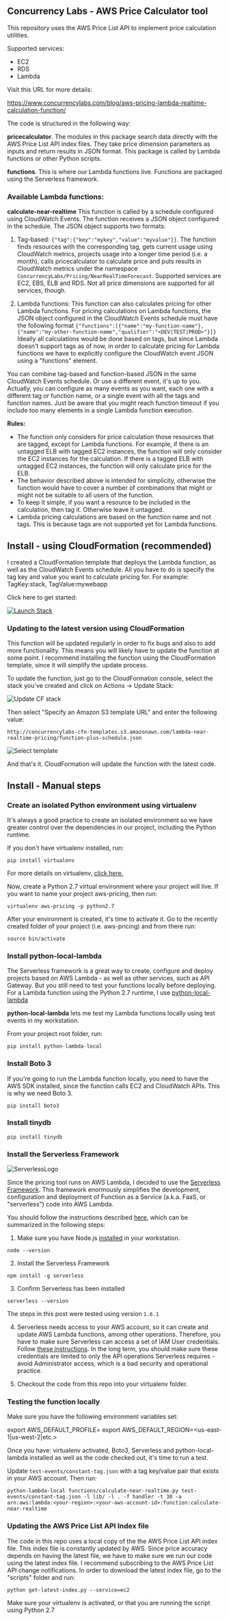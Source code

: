 

## Concurrency Labs - AWS Price Calculator tool

This repository uses the AWS Price List API to implement price calculation utilities.

Supported services:
* EC2
* RDS
* Lambda

Visit this URL for more details:

https://www.concurrencylabs.com/blog/aws-pricing-lambda-realtime-calculation-function/


The code is structured in the following way:

**pricecalculator**. The modules in this package search data directly with the AWS Price List API index files.
They take price dimension parameters as inputs and return results in JSON format. This package
is called by Lambda functions or other Python scripts.

**functions**. This is where our Lambda functions live. Functions are packaged using the Serverless framework.


### Available Lambda functions:

**calculate-near-realtime**
This function is called by a schedule configured using CloudWatch Events. 
The function receives a JSON object configured in the schedule. The JSON object supports two formats:

1. Tag-based: ```{"tag":{"key":"mykey","value":"myvalue"}}```.
The function finds resources with the corresponding tag, gets current usage using CloudWatch metrics,
projects usage into a longer time period (i.e. a month), calls pricecalculator to calculate price 
and puts results in CloudWatch metrics under the namespace ```ConcurrencyLabs/Pricing/NearRealTimeForecast```. Supported services are EC2, EBS, ELB and RDS. Not all price
dimensions are supported for all services, though.

2. Lambda functions: This function can also calculates pricing for other Lambda functions. For pricing calculations on Lambda functions,
the JSON object configured in the CloudWatch Events schedule must have the following format ```{"functions":[{"name":"my-function-name"},{"name":"my-other-function-name","qualifier":"<DEV|TEST|PROD>"}]}```
Ideally all calculations would be done based on tags, but since Lambda doesn't support tags as of now, in order to calculate
pricing for Lambda functions we have to explicitly configure the CloudWatch event JSON using a "functions" element.

You can combine tag-based and function-based JSON in the same CloudWatch Events schedule. Or use a different
event, it's up to you. Actually, you can configure as many events as you want, each one with a 
different tag or function name, or a single event with all the tags and function names. Just
be aware that you might reach function timeout if you include too many elements in a single
Lambda function execution.



**Rules:**
* The function only considers for price calculation those resources that are tagged, except for Lambda functions. For example, if there is an untagged ELB
with tagged EC2 instances, the function will only consider the EC2 instances for the calculation.
If there is a tagged ELB with untagged EC2 instances, the function will only calculate price
for the ELB. 
* The behavior described above is intended for simplicity, otherwise the function would have to
cover a number of combinations that might or might not be suitable to all users of the function. 
* To keep it simple, if you want a resource to be included in the calculation, then tag it. Otherwise
leave it untagged.
* Lambda pricing calculations are based on the function name and not tags. This is because tags are not supported yet for Lambda functions.



## Install - using CloudFormation (recommended)


I created a CloudFormation template that deploys the Lambda function, as well as the CloudWatch Events
schedule. All you have to do is specify the tag key and value you want to calculate pricing for.
For example: TagKey:stack, TagValue:mywebapp

Click here to get started:

<a href="https://console.aws.amazon.com/cloudformation/home?region=us-east-1#/stacks/new?stackName=near-realtime-pricing-calculator&templateURL=http://s3.amazonaws.com/concurrencylabs-cfn-templates/lambda-near-realtime-pricing/function-plus-schedule.json" target="new"><img src="https://s3.amazonaws.com/cloudformation-examples/cloudformation-launch-stack.png" alt="Launch Stack"></a> 


### Updating to the latest version using CloudFormation

This function will be updated regularly in order to fix bugs and also to add more functionality.
This means you will likely have to update the function at some point. I recommend installing
the function using the CloudFormation template, since it will simplify the update process.

To update the function, just go to the CloudFormation console, select the stack you've created
and click on Actions -> Update Stack:

![Update CF stack](https://www.concurrencylabs.com/img/posts/11-ec2-pricing-lambda/update-stack.png)


Then select "Specify an Amazon S3 template URL" and enter the following value:


```
http://concurrencylabs-cfn-templates.s3.amazonaws.com/lambda-near-realtime-pricing/function-plus-schedule.json
```

![Select template](https://www.concurrencylabs.com/img/posts/11-ec2-pricing-lambda/update-function-select-template.png)

And that's it. CloudFormation will update the function with the latest code.



## Install - Manual steps



### Create an isolated Python environment using virtualenv

It's always a good practice to create an isolated environment so we have greater control over
the dependencies in our project, including the Python runtime.

If you don't have virtualenv installed, run:

```
pip install virtualenv
```

For more details on virtualenv, <a href="https://virtualenv.pypa.io/en/stable/installation/" target="new">click here.</a>

Now, create a Python 2.7 virtual environment where your project will live. If you want to name your project
aws-pricing, then run:

```
virtualenv aws-pricing -p python2.7
```

After your environment is created, it's time to activate it. Go to the recently created
folder of your project (i.e. aws-pricing) and from there run:

```
source bin/activate
```

### Install python-local-lambda

The Serverless framework is a great way to create, configure and deploy projects based on AWS Lambda - 
as well as other services, such as API Gateway. But you still need to test your
functions locally before deploying. For a Lambda function using the Python 2.7 runtime, I use <a href="https://pypi.python.org/pypi/python-lambda-local/0.1.2" target="new">python-local-lambda</a>

**python-local-lambda** lets me test my Lambda functions locally using test events in my workstation.


From your project root folder, run:

```
pip install python-lambda-local
```


### Install Boto 3

If you're going to run the Lambda function locally, you need to have the AWS SDK installed, since
the function calls EC2 and CloudWatch APIs. This is why we need Boto 3.

```
pip install boto3
```


### Install tinydb

```
pip install tinydb
```


### Install the Serverless Framework

![ServerlessLogo](https://www.concurrencylabs.com/img/posts/11-ec2-pricing-lambda/serverless_logo.png)


Since the pricing tool runs on AWS Lambda, I decided to use the <a href="http://serverless.com/" target="new">Serverless Framework</a>. 
This framework enormously simplifies the development, configuration and deployment of Function as a Service (a.k.a. FaaS, or "serverless")
code into AWS Lambda.


You should follow the instructions described <a href="https://github.com/serverless/serverless/blob/master/docs/guide/installation.md" target="new">here</a>,
which can be summarized in the following steps:

1. Make sure you have Node.js <a href="https://nodejs.org/en/download/" target="new">installed</a> in your workstation.
```
node --version
```

2. Install the Serverless Framework
```
npm install -g serverless
```


3. Confirm Serverless has been installed
```
serverless --version
```
The steps in this post were tested using version ```1.6.1```


4. Serverless needs access to your AWS account, so it can create and update AWS Lambda 
functions, among other operations. Therefore, you have to make sure Serverless can access 
a set of IAM  User credentials. Follow <a href="https://github.com/serverless/serverless/blob/master/docs/guide/provider-account-setup.md" target="new">these instructions</a>.
In the long term, you should make sure these credentials are limited to only the API operations
Serverless requires - avoid Administrator access, which is a bad security and operational practice.


5. Checkout the code from this repo into your virtualenv folder.


### Testing the function locally

Make sure you have the following environment variables set:

export AWS_DEFAULT_PROFILE=<your-aws-cli-profile>
export AWS_DEFAULT_REGION=<us-east-1|us-west-2|etc.>


Once you have: virtualenv activated, Boto3, Serverless and python-local-lambda installed as well
as the code checked out, it's time to run a test.

Update ```test-events/constant-tag.json``` with a tag key/value pair that exists in your AWS account.
Then run:

```
python-lambda-local functions/calculate-near-realtime.py test-events/constant-tag.json -l lib/ -l . -f handler -t 30 -a arn:aws:lambda:<your-region>:<your-aws-account-id>:function:calculate-near-realtime
```


### Updating the AWS Price List API Index file

The code in this repo uses a local copy of the the AWS Price List API index file. This index file
is constantly updated by AWS. Since price accuracy depends on having the latest file, we
have to make sure we run our code using the latest index file. I recommend subscribing to the AWS Price List API
change notifications. In order to download the latest index file, go to the "scripts" folder
and run:

```
python get-latest-index.py --service=ec2
```

Make sure your virtualenv is activated, or that you are running the script using Python 2.7

